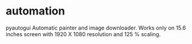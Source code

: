 # automation
pyautogui
Automatic painter and image downloader.
Works only on 15.6 inches screen with 1920 X 1080 resolution and 125 % scaling.
